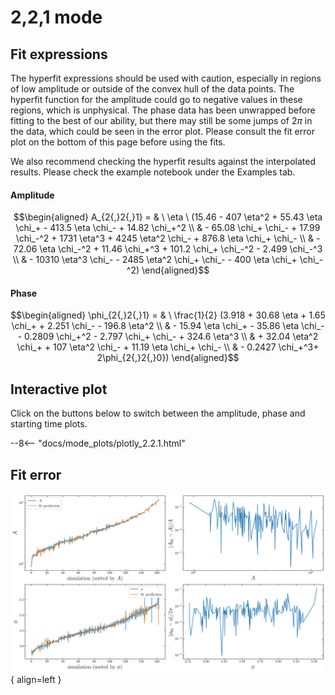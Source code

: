 
# 2,2,1 mode

## Fit expressions

The hyperfit expressions should be used with caution, especially in regions of low amplitude or outside of the convex hull of the data points.
The hyperfit function for the amplitude could go to negative values in these regions, which is unphysical.
The phase data has been unwrapped before fitting to the best of our ability, but there may still be some jumps of $2\pi$ in the data, which could be seen in the error plot.
Please consult the fit error plot on the bottom of this page before using the fits.

We also recommend checking the hyperfit results against the interpolated results. 
Please check the example notebook under the Examples tab.

#### Amplitude
$$\begin{aligned}
A_{2{,}2{,}1} = & \ \eta \ (15.46 - 407 \eta^2 + 55.43 \eta \chi_+ - 413.5 \eta \chi_- + 14.82 \chi_+^2 \\ 
 & - 65.08 \chi_+ \chi_- + 17.99 \chi_-^2 + 1731 \eta^3 + 4245 \eta^2 \chi_- + 876.8 \eta \chi_+ \chi_- \\ 
 & - 72.06 \eta \chi_-^2 + 11.46 \chi_+^3 + 101.2 \chi_+ \chi_-^2 - 2.499 \chi_-^3 \\ 
 & - 10310 \eta^3 \chi_- - 2485 \eta^2 \chi_+ \chi_- - 400 \eta \chi_+ \chi_-^2)
\end{aligned}$$

#### Phase
$$\begin{aligned}
\phi_{2{,}2{,}1} = & \ \frac{1}{2} (3.918 + 30.68 \eta + 1.65 \chi_+ + 2.251 \chi_- - 196.8 \eta^2 \\ 
 & - 15.94 \eta \chi_+ - 35.86 \eta \chi_- - 0.2809 \chi_+^2 - 2.797 \chi_+ \chi_- + 324.6 \eta^3 \\ 
 & + 32.04 \eta^2 \chi_+ + 107 \eta^2 \chi_- + 11.19 \eta \chi_+ \chi_- \\ 
 & - 0.2427 \chi_+^3+ 2\phi_{2{,}2{,}0})
\end{aligned}$$


## Interactive plot

Click on the buttons below to switch between the amplitude, phase and starting time plots.

--8<-- "docs/mode_plots/plotly_2.2.1.html"


## Fit error

![Image title](../mode_plots/fit_err_2.2.1.png){ align=left }
    
